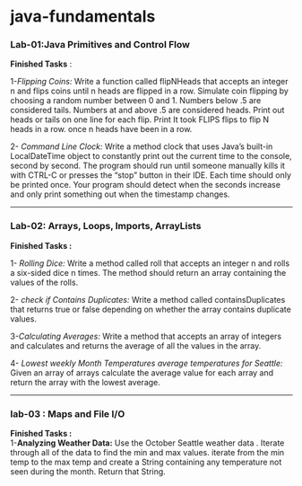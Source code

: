 # java-fundamentals


### Lab-01:Java Primitives and Control Flow <br>
**Finished Tasks** :<br>

1-*Flipping Coins:* Write a function called flipNHeads that accepts an integer n and flips coins until n heads are flipped in a row. Simulate coin flipping by choosing a random number between 0 and 1. Numbers below .5 are considered tails. Numbers at and above .5 are considered heads. Print out heads or tails on one line for each flip. Print It took FLIPS flips to flip N heads in a row. once n heads have been in a row.<br>

2- *Command Line Clock:* Write a method clock that uses Java’s built-in LocalDateTime object to constantly print out the current time to the console, second by second. The program should run until someone manually kills it with CTRL-C or presses the “stop” button in their IDE. Each time should only be printed once. Your program should detect when the seconds increase and only print something out when the timestamp changes.<br>


<hr>

### Lab-02: Arrays, Loops, Imports, ArrayLists<br>

**Finished Tasks :**<br>

1- *Rolling Dice:* Write a method called roll that accepts an integer n and rolls a six-sided dice n times. The method should return an array containing the values of the rolls.

2- *check if Contains Duplicates:* Write a method called containsDuplicates that returns true or false depending on whether the array contains duplicate values.

3-*Calculating Averages:* Write a method that accepts an array of integers and calculates and returns the average of all the values in the array.

4- *Lowest weekly Month Temperatures average temperatures for Seattle:* Given an array of arrays calculate the average value for each array and return the array with the lowest average.
<hr>

### lab-03 : Maps and File I/O<br>
**Finished Tasks :**<br>
1-**Analyzing Weather Data:**
Use the October Seattle weather data . Iterate through all of the data to find the min and max values.
 iterate from the min temp to the max temp and create a String containing any temperature not seen during the month. Return that String.
